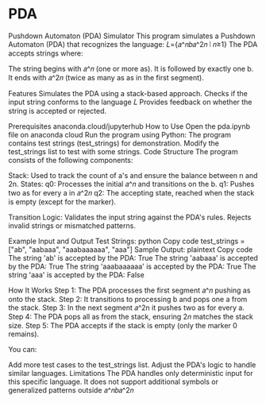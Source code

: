 # PDA
Pushdown Automaton (PDA) Simulator
This program simulates a Pushdown Automaton (PDA) that recognizes the language:
𝐿={𝑎^𝑛𝑏𝑎^2𝑛 ∣ 𝑛≥1}
The PDA accepts strings where:

The string begins with 𝑎^𝑛 (one or more as).
It is followed by exactly one b.
It ends with 𝑎^2𝑛 (twice as many as as in the first segment).

Features
Simulates the PDA using a stack-based approach.
Checks if the input string conforms to the language 𝐿
Provides feedback on whether the string is accepted or rejected.

Prerequisites
anaconda.cloud/jupyterhub
How to Use
Open the pda.ipynb file on anaconda cloud
Run the program using Python:
The program contains test strings (test_strings) for demonstration. Modify the test_strings list to test with  some strings.
Code Structure
The program consists of the following components:

Stack: Used to track the count of a's and ensure the balance between n and 2n.
States:
q0: Processes the initial 𝑎^𝑛 and transitions on the b.
q1: Pushes two as for every a in 𝑎^2𝑛
q2: The accepting state, reached when the stack is empty (except for the marker).

Transition Logic:
Validates the input string against the PDA's rules.
Rejects invalid strings or mismatched patterns.

Example Input and Output
Test Strings:
python
Copy code
test_strings = ["ab", "aabaaa", "aaabaaaaaa", "aaa"]
Sample Output:
plaintext
Copy code
The string 'ab' is accepted by the PDA: True
The string 'aabaaa' is accepted by the PDA: True
The string 'aaabaaaaaa' is accepted by the PDA: True
The string 'aaa' is accepted by the PDA: False

How It Works
Step 1: The PDA processes the first segment 𝑎^𝑛 pushing as onto the stack.
Step 2: It transitions to processing b and pops one a from the stack.
Step 3: In the next segment 𝑎^2n it pushes two as for every a.
Step 4: The PDA pops all as from the stack, ensuring 2𝑛 matches the stack size.
Step 5: The PDA accepts if the stack is empty (only the marker 0 remains).


You can:

Add more test cases to the test_strings list.
Adjust the PDA's logic to handle similar languages.
Limitations
The PDA handles only deterministic input for this specific language.
It does not support additional symbols or generalized patterns outside 𝑎^𝑛𝑏𝑎^2𝑛


